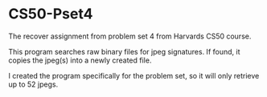 # CS50-Pset4

The recover assignment from problem set 4 from Harvards CS50 course.

This program searches raw binary files for jpeg signatures. If found, it copies the jpeg(s) into a newly created file.

I created the program specifically for the problem set, so it will only retrieve up to 52 jpegs.
